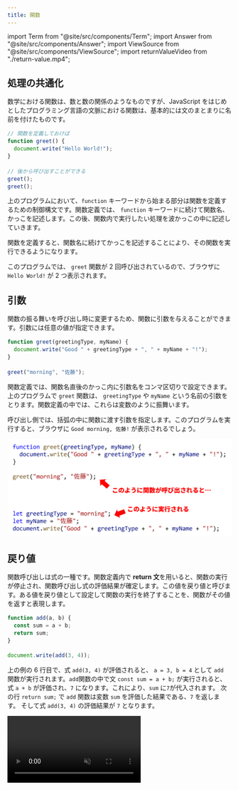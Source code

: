 ```yaml
---
title: 関数
---
```


import Term from "@site/src/components/Term";
import Answer from "@site/src/components/Answer";
import ViewSource from "@site/src/components/ViewSource";
import returnValueVideo from "./return-value.mp4";

## 処理の共通化

数学における関数は、数と数の関係のようなものですが、<Term type="javascript">JavaScript</Term> をはじめとしたプログラミング言語の文脈における<Term strong type="javascriptFunction">関数</Term>は、基本的には<Term type="javascriptStatement">文</Term>のまとまりに名前を付けたものです。

```javascript
// 関数を定義しておけば
function greet() {
  document.write("Hello World!");
}

// 後から呼び出すことができる
greet();
greet();
```

上のプログラムにおいて、`function` キーワードから始まる部分は<Term type="javascriptFunction">関数</Term>を定義するための<Term type="javascriptControlFlow">制御構文</Term>です。<Term type="javascriptFunction">関数</Term>定義では、 `function` キーワードに続けて<Term type="javascriptFunction">関数</Term>名、かっこを記述します。この後、<Term type="javascriptFunction">関数</Term>内で実行したい処理を波かっこの中に記述していきます。

<p><Term type="javascriptFunction">関数</Term>を定義すると、<Term type="javascriptFunction">関数</Term>名に続けてかっこを記述することにより、その<Term type="javascriptFunction">関数</Term>を実行できるようになります。</p>

このプログラムでは、 `greet` <Term type="javascriptFunction">関数</Term>が 2 回呼び出されているので、ブラウザに `Hello World!` が 2 つ表示されます。

## <Term strong type="javascriptParameter">引数</Term>

<p><Term type="javascriptFunction">関数</Term>の振る舞いを呼び出し時に変更するため、<Term type="javascriptFunction">関数</Term>に<Term strong type="javascriptParameter">引数</Term>を与えることができます。<Term type="javascriptParameter">引数</Term>には任意の<Term type="javascriptValue">値</Term>が指定できます。</p>

```javascript
function greet(greetingType, myName) {
  document.write("Good " + greetingType + ", " + myName + "!");
}

greet("morning", "佐藤");
```

<p><Term type="javascriptFunction">関数</Term>定義では、<Term type="javascriptFunction">関数</Term>名直後のかっこ内に<Term type="javascriptParameter">引数</Term>名をコンマ区切りで設定できます。上のプログラムで <code>greet</code> <Term type="javascriptFunction">関数</Term>は、 <code>greetingType</code> や <code>myName</code> という名前の<Term type="javascriptParameter">引数</Term>をとります。<Term type="javascriptFunction">関数</Term>定義の中では、これらは<Term type="javascriptVariable">変数</Term>のように振舞います。</p>

呼び出し側では、括弧の中に<Term type="javascriptFunction">関数</Term>に<Term type="javascriptPass">渡す</Term><Term type="javascriptParameter">引数</Term>を指定します。このプログラムを実行すると、ブラウザに `Good morning, 佐藤!` が表示されるでしょう。

![引数](arguments.png)

## <Term type="javascriptReturnValue">戻り値</Term>

<p><Term type="javascriptFunction">関数</Term>呼び出しは<Term type="javascriptExpression">式</Term>の一種です。<Term type="javascriptFunction">関数</Term>定義内で <strong>return 文</strong>を用いると、<Term type="javascriptFunction">関数</Term>の実行が停止され、<Term type="javascriptFunction">関数</Term>呼び出し<Term type="javascriptExpression">式</Term>の<Term type="javascriptEvaluation">評価</Term>結果が確定します。この値を<Term strong type="javascriptReturnValue">戻り値</Term>と呼びます。ある<Term type="javascriptValue">値</Term>を<Term type="javascriptReturnValue">戻り値</Term>として設定して<Term type="javascriptFunction">関数</Term>の実行を終了することを、<Term type="javascriptFunction">関数</Term>がその<Term type="javascriptValue">値</Term>を<Term strong type="javascriptReturn">返す</Term>と表現します。</p>

```javascript
function add(a, b) {
  const sum = a + b;
  return sum;
}

document.write(add(3, 4));
```

上の例の 6 行目で、<Term type="javascriptExpression">式</Term> `add(3, 4)` が<Term type="javascriptEvaluation">評価</Term>されると、 `a = 3, b = 4` として `add` <Term type="javascriptFunction">関数</Term>が実行されます。`add`<Term type="javascript">関数</Term>の中で<Term type="javascriptStatement">文</Term> `const sum = a + b;` が実行されると、<Term type="javascriptExpression">式</Term> `a + b` が<Term type="javascriptEvaluation">評価</Term>され、`7` になります。これにより、`sum` に`7`が代入されます。
次の行 `return sum;` で `add` <Term type="javascriptFunction">関数</Term>は<Term type="javascriptVariable">変数</Term> `sum` を<Term type="javascriptEvaluation">評価</Term>した結果である、`7` を<Term type="javascriptReturn">返します。</Term>
そして<Term type="javascriptExpression">式</Term> `add(3, 4)` の<Term type="javascriptEvaluation">評価</Term>結果が `7` となります。

<video src={returnValueVideo} controls autoPlay muted loop />

:::tip
**return 文** が実行された時点で<Term type="javascriptFunction">関数</Term>の処理が終了するため、次のように書くことで [if ~ else 文](../if-statement/#if--else) や [&& (AND) 演算子](../boolean/#論理演算子)の繰り返しを避けつつ、複数の条件のついた処理を実行することができます。

```javascript
let age = 21;
let hasDriverLicense = true;
let isDrunk = true;
function tryToDrive() {
  // if 文で実行する式が一行だけの場合、{} を省略できます。
  if (age < 18) return;
  if (!hasDriverLicense) return;
  if (isDrunk) return;
  document.write("車を運転できます。");
}
```

:::

### 確認課題

引数を 2 つとり、その積を<Term type="javascriptReturnValue">戻り値</Term>として<Term type="javascriptReturn">返す</Term><Term type="javascriptFunction">関数</Term> `multiply` を定義してください。

<Answer type="2つの積">

```javascript
function multiply(a, b) {
  const result = a * b;
  return result;
}

document.write(multiply(3, 4));
```

<ViewSource url={import.meta.url} path="_samples/multiply" />

</Answer>

## <Term type="javascriptVariable">変数</Term>の<Term type="javascriptScope">スコープ</Term>

<p><Term type="javascriptFunction">関数</Term>内で<Term type="javascriptDeclaration">宣言</Term>された<Term type="javascriptVariable">変数</Term>は、<Term type="javascriptFunction">関数</Term>内でのみ有効です。<Term type="javascriptVariable">変数</Term>が有効な範囲のことを、その<Term type="javascriptVariable">変数</Term>の<Term type="javascriptScope" strong>スコープ</Term>と呼んでいます。</p>

<p><Term type="javascriptFunction">関数</Term>外で<Term type="javascriptDeclaration">宣言</Term>された<Term type="javascriptVariable">変数</Term>は<Term type="javascriptFunction">関数</Term>内でも利用できます。</p>

```javascript
let guestCount = 0;

function greet() {
  guestCount += 1;
  document.write("あなたは" + guestCount + "人目のお客様です。");
}

greet();
greet();
```

この例における、`greet` <Term type="javascriptFunction">関数</Term>は、呼び出されるたびに `guestCount` に 1 を加えています。

:::caution <Term type="javascriptVariable">変数</Term>の<Term type="javascriptScope" strong>スコープ</Term>

<p><Term type="javascriptScope">スコープ</Term>が終わった<Term type="javascriptVariable">変数</Term>は、その時点で破棄されます。</p>

```javascript
let outer = 0;

function increment() {
  let inner = 0;
  outer += 1;
  inner += 1;
  document.write(outer); // 1ずつ増える
  document.write(inner); // 常に1
}

increment();
increment();
```

:::

## 処理の分割

<p><Term type="javascriptFunction">関数</Term>は、複数回使用する処理を簡便に記述するためだけでなく、複雑で長い処理の一部を切り出すことにも用いることができます。</p>

長い処理を複数のパーツに分割すると、次のようなメリットがあります。

- 考えるべきことが少なくなるので、読みやすい
- パーツごとにテストができるので、デバッグがしやすい
- パーツの使いまわしができる

次の例は、`totalTicketCount` 枚のくじから `hitTicketCount` 枚を引いたときに、当たりが少なくとも 1 枚出る確率 `winningProbability` を、`■■■□□□□□□□` のようなグラフ形式で表示するプログラムです。

```javascript
const totalTicketCount = 10;
const hitTicketCount = 5;
const drawnTicketCount = 3;

let losingProbability = 1;
for (let i = 0; i < drawnTicketCount; i++) {
  losingProbability *=
    (totalTicketCount - hitTicketCount - i) / (totalTicketCount - i);
}
const winningProbability = 1 - losingProbability;

for (let p = 0; p < 1; p += 0.1) {
  if (p < winningProbability) {
    document.write("■");
  } else {
    document.write("□");
  }
}
```

このプログラムを、<Term type="javascriptFunction">関数</Term>を用いて確率を計算する部分とグラフとして表示する部分に分割すると、次のようになります。先頭の 2 行を読むだけでプログラム全体の処理の流れが追えるようになりました。

```javascript
const winningProbability = calculateWinningProbability(10, 5, 3);
showProbabilityAsGraph(winningProbability);

function calculateWinningProbability(
  totalTicketCount,
  hitTicketCount,
  drawnTicketCount,
) {
  let losingProbability = 1;
  for (let i = 0; i < drawnTicketCount; i++) {
    losingProbability *=
      (totalTicketCount - hitTicketCount - i) / (totalTicketCount - i);
  }
  return 1 - losingProbability;
}

function showProbabilityAsGraph(probability) {
  for (let p = 0; p < 1; p += 0.1) {
    if (p < probability) {
      document.write("■");
    } else {
      document.write("□");
    }
  }
}
```

このように、大きなプログラムを意味的に独立した小さなまとまりに分割する操作を、**<Term type="javascriptModularization">モジュール化</Term>**と呼ぶ場合があります。

---

## 基礎課題

### 最大値

<p><Term type="javascriptParameter">引数</Term>を 2 つとり、そのうち大きい数を<Term type="javascriptReturn">返す</Term><Term type="javascriptFunction">関数</Term> <code>max</code> を定義してください。</p>

:::tip

<p><Term type="javascriptIfStatement">if 文</Term>を使って、<code>a</code> が大きい場合と <code>b</code> が大きい場合で処理を書き分けます。</p>
:::

<Answer title="大きい数">

```javascript
function max(a, b) {
  if (a > b) {
    return a;
  } else {
    return b;
  }
}
```

<ViewSource url={import.meta.url} path="_samples/max" />

:::note

`a > b` が `true` の場合、if 文内部の `return` で関数実行が中断されるため、`else` キーワードは必ずしも必要ではありません。そのため、次のように書くこともできます。

```javascript
function max(a, b) {
  if (a > b) {
    return a;
  }
  return b;
}
```

<ViewSource url={import.meta.url} path="_samples/max-no-else" />

:::

</Answer>

## 中級課題

### 携帯電話料金

携帯電話料金を計算する<Term type="javascriptFunction">関数</Term>を作ってみましょう。

```javascript
function calculateCost(monthlyDataUsage) {
  // ここに処理を書く
}

document.write(calculateCost(3.5));
```

`calculateCost` は、<Term type="javascriptParameter">引数</Term>に月間転送量 `monthlyDataUsage` を取り、その月の携帯電話料金を<Term type="javascriptReturnValue">戻り値</Term>として<Term type="javascriptReturn">返す</Term><Term type="javascriptFunction">関数</Term>です。携帯電話料金は、下のルールで決定されるとします。

> - 月間転送量 < 5.0 (GB) のとき、携帯電話料金は 月間転送量 × 600 (円/GB)
> - 月間転送量 >= 5.0 (GB) のとき、携帯電話料金は 3000 (円)

<Answer title="携帯電話料金">

```javascript
function calculateCost(monthlyDataUsage) {
  if (monthlyDataUsage < 5.0) {
    return monthlyDataUsage * 600;
  }
  return 3000;
}

document.write(calculateCost(3.5));
```

<ViewSource url={import.meta.url} path="_samples/mobile-phone-bill" />

</Answer>
